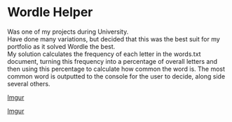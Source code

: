 # Wordle Helper
Was one of my projects during University.<br >
Have done many variations, but decided that this was the best suit for my portfolio as it solved Wordle the best.<br >
My solution calculates the frequency of each letter in the words.txt document, turning this frequency into a percentage of overall letters and then using this percentage to calculate how common the word is. The most common word is outputted to the console for the user to decide, along side several others.

[Imgur](https://i.imgur.com/Y7EYg2G.png)

[Imgur](https://i.imgur.com/43yiWme.png)
